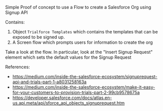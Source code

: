 Simple Proof of concept to use a Flow to create a Salesforce Org using Signup API

Contains:
1. Object `Trialforce Templates` which contains the templates that can be exposed to be signed up.
2. A Screen flow which prompts users for information to create the org

Take a look at the flow. In particular, look at the "Insert Signup Request" element which sets the default values for the Signup Request


References:
- https://medium.com/inside-the-salesforce-ecosystem/signuprequest-api-and-trials-part-1-a8031258163a
- https://medium.com/inside-the-salesforce-ecosystem/make-it-easy-for-your-customers-to-provision-trials-part-2-99cb9578675a
- https://developer.salesforce.com/docs/atlas.en-us.api.meta/api/sforce_api_objects_signuprequest.htm

